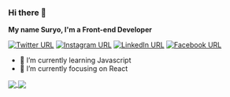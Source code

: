 ### Hi there 👋

**My name Suryo, I'm a Front-end Developer**

[![Twitter URL](https://img.shields.io/static/v1?color=red&label=Twitter%20&logo=twitter&logoColor=white&style=for-the-badge&message=Follow)](https://twitter.com/Suryo_AN)
[![Instagram URL](https://img.shields.io/static/v1?color=red&label=Instagram&logo=Instagram&logoColor=white&style=for-the-badge&message=follow)](https://www.instagram.com/suryo182)
[![LinkedIn URL](https://img.shields.io/static/v1?color=red&label=linkedin&logo=linkedin&logoColor=white&style=for-the-badge&message=Connect)](https://www.linkedin.com/in/suryo182)
[![Facebook URL](https://img.shields.io/static/v1?color=red&label=Facebook&logo=Facebook&logoColor=white&style=for-the-badge&message=Connect)](https://www.facebook.com/suryo182)

- 🌱 I’m currently learning Javascript
- 🔭 I’m currently focusing on React

<a href="https://github.com/suryo182/">
  <img align="center" src="https://github-readme-stats.vercel.app/api?username=suryo182&count_private=true&show_icons=true&theme=radical&hide_border=false" />
</a> 
<a href="https://github.com/suryo182/">
  <img align="center" src="https://github-readme-stats.vercel.app/api/top-langs/?username=suryo182&layout=compact&theme=radical&hide_border=false" />
</a>

<!--
**suryo182/suryo182** is a ✨ _special_ ✨ repository because its `README.md` (this file) appears on your GitHub profile.

Here are some ideas to get you started:

- 🔭 I’m currently working on ...
- 🌱 I’m currently learning ...
- 👯 I’m looking to collaborate on ...
- 🤔 I’m looking for help with ...
- 💬 Ask me about ...
- 📫 How to reach me: ...
- 😄 Pronouns: ...
- ⚡ Fun fact: ...
-->
